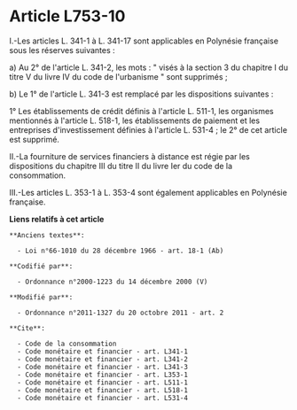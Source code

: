 # Article L753-10

I.-Les articles L. 341-1 à L. 341-17 sont applicables en Polynésie française sous les réserves suivantes : 

a) Au 2° de l'article L. 341-2, les mots : " visés à la section 3 du chapitre I du titre V du livre IV du code de l'urbanisme
" sont supprimés ; 

b) Le 1° de l'article L. 341-3 est remplacé par les dispositions suivantes : 

1° Les établissements de crédit définis à l'article L. 511-1, les organismes mentionnés à l'article L. 518-1, les
établissements de paiement et les entreprises d'investissement définies à l'article L. 531-4 ; le 2° de cet article est
supprimé. 

II.-La fourniture de services financiers à distance est régie par les dispositions du chapitre III du titre II du livre Ier
du code de la consommation. 

III.-Les articles L. 353-1 à L. 353-4 sont également applicables en Polynésie française.

**Liens relatifs à cet article**

	**Anciens textes**:

	  - Loi n°66-1010 du 28 décembre 1966 - art. 18-1 (Ab)

	**Codifié par**:

	  - Ordonnance n°2000-1223 du 14 décembre 2000 (V)

	**Modifié par**:

	  - Ordonnance n°2011-1327 du 20 octobre 2011 - art. 2

	**Cite**:

	  - Code de la consommation
	  - Code monétaire et financier - art. L341-1
	  - Code monétaire et financier - art. L341-2
	  - Code monétaire et financier - art. L341-3
	  - Code monétaire et financier - art. L353-1
	  - Code monétaire et financier - art. L511-1
	  - Code monétaire et financier - art. L518-1
	  - Code monétaire et financier - art. L531-4

